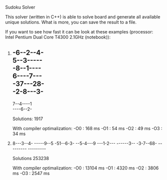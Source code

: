 Sudoku Solver

This solver (written in C++) is able to solve board and generate all available
unique solutions. What is more, you can save the result to a file.

If you want to see how fast it can be look at these examples
(processor: Intel Pentium Dual Core T4300 2.1GHz (notebook)):

1)	
	-6--2--4-								
	5--3-----								
	-8--1----								
	6----7---								
	-37---28-								
	-2-8---3-								
	---------								
	7--4----1								
	----6--2-									
	
	Solutions: 1917
	
	With compiler optimalization:
		-O0 : 168 ms
		-O1 : 54 ms
		-O2 : 49 ms
		-O3 : 34 ms
		
2)  
	8---3--4-
	-----9--5
    	-51--6-3-
    	--5-4---9
    	---1-2---
    	------3--
    	-3-7--68-
    	---------
    	---------
	
	Solutions 253238
	
	With compiler optimalization:
		-O0 : 13104 ms
		-O1 : 4320 ms
		-O2 : 3806 ms
		-O3 : 2547 ms
